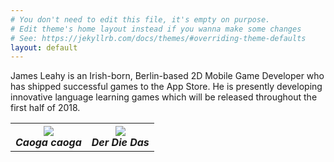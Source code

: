 ```yaml
---
# You don't need to edit this file, it's empty on purpose.
# Edit theme's home layout instead if you wanna make some changes
# See: https://jekyllrb.com/docs/themes/#overriding-theme-defaults
layout: default
---
```


James Leahy is an Irish-born, Berlin-based 2D Mobile Game Developer who has shipped successful games to the App Store. He is presently developing innovative language learning games which will be released throughout the first half of 2018.

<table style="width:100%" height="100%" cellspacing="25" cellpadding="0">
  <tr>
    <th align="center"><a href="{{page.url}}games/caogacaoga/"><img src="{{site.url}}/assets/images/games/caogacaoga/icon.png"></a>
    <br><b><em>Caoga caoga</em></b></th>
    <th align="center"><a href="{{page.url}}games/derdiedas/"><img src="{{site.url}}/assets/images/games/derdiedas/iconAndroid.png"></a>
    <br><b><em>Der Die Das</em></b></th>
  </tr>
</table>
<p></p>

As an audiovisual artist, James has performed internationally in Ireland, Germany, Italy, Poland, the United Kingdom and Ukraine. His artwork has been exhibited in Ireland and the United Kingdom.

James is an active educator who often conducts workshops in the Creative Coding sphere, especially *Programming for Artists*.

<table style="width:100%" height="100%" cellspacing="25" cellpadding="0">
  <tr>
    <th align="center"><a href="mailto:defuncart@gmail.com"><img src="{{site.url}}/assets/images/contact/email.png"></a></th>
    <th align="center"><a href="http://github.com/defuncart/"><img src="{{site.url}}/assets/images/contact/github.png"></a></th>
    <th align="center"><a href="http://defuncart.itch.io"><img src="{{site.url}}/assets/images/contact/itchio.png"></a></th>
    <th align="center"><a href="https://www.linkedin.com/in/jamesjleahy/"><img src="{{site.url}}/assets/images/contact/linkedin.png"></a></th>
    <th align="center"><a href="http://www.twitter.com/defuncart"><img src="{{site.url}}/assets/images/contact/twitter.png"></a></th>
  </tr>
</table>
